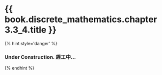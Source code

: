 # {{ book.discrete_mathematics.chapter3.3_4.title }}
<!-- toc -->

{% hint style='danger' %}
### Under Construction. 趕工中...
{% endhint %}